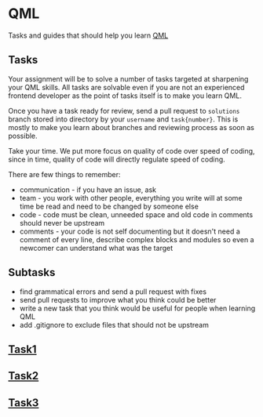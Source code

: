 # QML
Tasks and guides that should help you learn [QML](http://doc.qt.io/qt-5/qtqml-index.html)

## Tasks

Your assignment will be to solve a number of tasks targeted at sharpening your QML skills. All tasks
are solvable even if you are not an experienced frontend developer as the point of tasks itself is
to make you learn QML.

Once you have a task ready for review, send a pull request to `solutions` branch stored into
directory by your `username` and `task{number}`. This is mostly to make you learn about branches and
reviewing process as soon as possible.

Take your time. We put more focus on quality of code over speed of coding, since in time, quality of
code will directly regulate speed of coding.

There are few things to remember:

* communication - if you have an issue, ask
* team - you work with other people, everything you write will at some time be read and need to be
changed by someone else
* code - code must be clean, unneeded space and old code in comments should never be upstream
* comments - your code is not self documenting but it doesn't need a comment of every line, describe
complex blocks and modules so even a newcomer can understand what was the target

## Subtasks

* find grammatical errors and send a pull request with fixes
* send pull requests to improve what you think could be better
* write a new task that you think would be useful for people when learning QML
* add .gitignore to exclude files that should not be upstream

## [Task1](task1/README.md)
## [Task2](task2/README.md)
## [Task3](task3/README.md)
